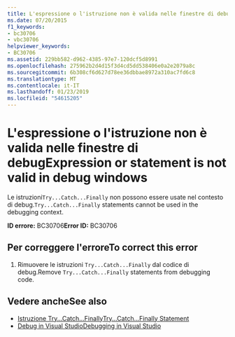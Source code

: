 ```yaml
---
title: L'espressione o l'istruzione non è valida nelle finestre di debug
ms.date: 07/20/2015
f1_keywords:
- bc30706
- vbc30706
helpviewer_keywords:
- BC30706
ms.assetid: 229bb582-d962-4385-97e7-120dcf5d8991
ms.openlocfilehash: 275962b2d4d15f3d4cd5dd538406e0a2e2079a8c
ms.sourcegitcommit: 6b308cf6d627d78ee36dbbae8972a310ac7fd6c8
ms.translationtype: MT
ms.contentlocale: it-IT
ms.lasthandoff: 01/23/2019
ms.locfileid: "54615205"
---
```

# <a name="expression-or-statement-is-not-valid-in-debug-windows"></a><span data-ttu-id="ade04-102">L'espressione o l'istruzione non è valida nelle finestre di debug</span><span class="sxs-lookup"><span data-stu-id="ade04-102">Expression or statement is not valid in debug windows</span></span>
<span data-ttu-id="ade04-103">Le istruzioni`Try...Catch...Finally` non possono essere usate nel contesto di debug.</span><span class="sxs-lookup"><span data-stu-id="ade04-103">`Try...Catch...Finally` statements cannot be used in the debugging context.</span></span>  
  
 <span data-ttu-id="ade04-104">**ID errore:** BC30706</span><span class="sxs-lookup"><span data-stu-id="ade04-104">**Error ID:** BC30706</span></span>  
  
## <a name="to-correct-this-error"></a><span data-ttu-id="ade04-105">Per correggere l'errore</span><span class="sxs-lookup"><span data-stu-id="ade04-105">To correct this error</span></span>  
  
1.  <span data-ttu-id="ade04-106">Rimuovere le istruzioni `Try...Catch...Finally` dal codice di debug.</span><span class="sxs-lookup"><span data-stu-id="ade04-106">Remove `Try...Catch...Finally` statements from debugging code.</span></span>  
  
## <a name="see-also"></a><span data-ttu-id="ade04-107">Vedere anche</span><span class="sxs-lookup"><span data-stu-id="ade04-107">See also</span></span>
- [<span data-ttu-id="ade04-108">Istruzione Try...Catch...Finally</span><span class="sxs-lookup"><span data-stu-id="ade04-108">Try...Catch...Finally Statement</span></span>](../../visual-basic/language-reference/statements/try-catch-finally-statement.md)
- [<span data-ttu-id="ade04-109">Debug in Visual Studio</span><span class="sxs-lookup"><span data-stu-id="ade04-109">Debugging in Visual Studio</span></span>](/visualstudio/debugger/debugging-in-visual-studio)
